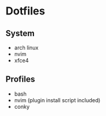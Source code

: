 # Dotfiles

## System

- arch linux
- nvim
- xfce4

## Profiles

- bash
- nvim (plugin install script included)
- conky